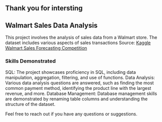 ## Thank you for intersting

## Walmart Sales Data Analysis
This project involves the analysis of sales data from a Walmart store. The dataset includes various aspects of sales transactions
Source: [Kaggle Walmart Sales Forecasting Competition](https://www.kaggle.com/c/walmart-recruiting-store-sales-forecasting)

### Skills Demonstrated
SQL: The project showcases proficiency in SQL, including data manipulation, aggregation, filtering, and use of functions.
Data Analysis: Various data analysis questions are answered, such as finding the most common payment method, identifying the product line with the largest revenue, and more.
Database Management: Database management skills are demonstrated by renaming table columns and understanding the structure of the dataset.

Feel free to reach out if you have any questions or suggestions.


